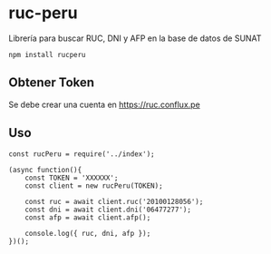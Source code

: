 # ruc-peru

Librería para buscar RUC, DNI y AFP en la base de datos de SUNAT

```
npm install rucperu
```

## Obtener Token

Se debe crear una cuenta en https://ruc.conflux.pe

## Uso

```
const rucPeru = require('../index');

(async function(){
	const TOKEN = 'XXXXXX';
	const client = new rucPeru(TOKEN);

	const ruc = await client.ruc('20100128056');
	const dni = await client.dni('06477277');
	const afp = await client.afp();

	console.log({ ruc, dni, afp });
})();
```
